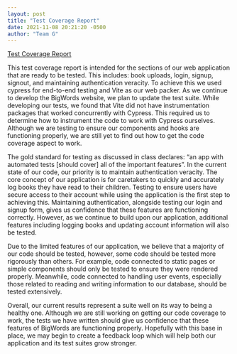 ```yaml
---
layout: post
title: "Test Coverage Report"
date: 2021-11-08 20:21:20 -0500
author: "Team G"
---
```


[Test Coverage Report](https://github.com/jackowfish/big-words-app/commit/d0d13a235f0d1917841bcdd4c46cefbcd3f26a3b)

This test coverage report is intended for the sections of our web application that are ready to be tested.  This includes: book uploads, login, signup, signout, and maintaining authentication veracity.  To achieve this we used cypress for end-to-end testing and Vite as our web packer.  As we continue to develop the BigWords website, we plan to update the test suite.  While developing our tests, we found that Vite did not have instrumentation packages that worked concurrently with Cypress.  This required us to determine how to instrument the code to work with Cypress ourselves.  Although we are testing to ensure our components and hooks are functioning properly, we are still yet to find out how to get the code coverage aspect to work.

The gold standard for testing as discussed in class declares: “an app with automated tests [should cover] all of the important features”.  In the current state of our code, our priority is to maintain authentication veracity.  The core concept of our application is for caretakers to quickly and accurately log books they have read to their children.  Testing to ensure users have secure access to their account while using the application is the first step to achieving this.  Maintaining authentication, alongside testing our login and signup form, gives us confidence that these features are functioning correctly.  However, as we continue to build upon our application, additional features including logging books and updating account information will also be tested.  

Due to the limited features of our application, we believe that a majority of our code should be tested, however, some code should be tested more rigorously than others.  For example, code connected to static pages or simple components should only be tested to ensure they were rendered properly.  Meanwhile, code connected to handling user events, especially those related to reading and writing information to our database, should be tested extensively.

Overall, our current results represent a suite well on its way to being a healthy one.  Although we are still working on getting our code coverage to work, the tests we have written should give us confidence that these features of BigWords are functioning properly. Hopefully with this base in place, we may begin to create a feedback loop which will help both our application and its test suites grow stronger.